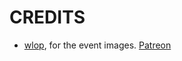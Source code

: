 # CREDITS

- <a href="https://www.deviantart.com/wlop">wlop</a>, for the event images. <a href="www.patreon.com/wlop">Patreon</a>
